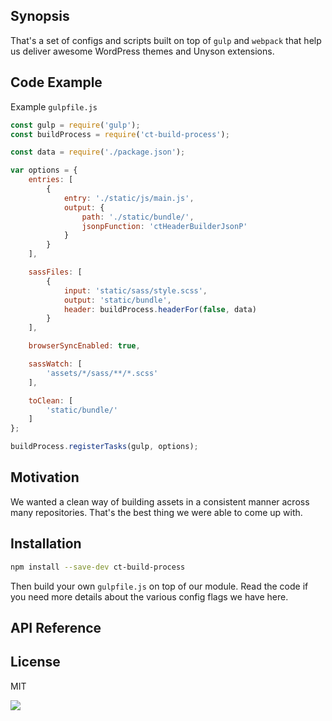 ## Synopsis

That's a set of configs and scripts built on top of `gulp` and `webpack`
that help us deliver awesome WordPress themes and Unyson extensions.

## Code Example

Example `gulpfile.js`

```javascript
const gulp = require('gulp');
const buildProcess = require('ct-build-process');

const data = require('./package.json');

var options = {
	entries: [
		{
			entry: './static/js/main.js',
			output: {
				path: './static/bundle/',
				jsonpFunction: 'ctHeaderBuilderJsonP'
			}
		}
	],

	sassFiles: [
		{
			input: 'static/sass/style.scss',
			output: 'static/bundle',
			header: buildProcess.headerFor(false, data)
		}
	],

	browserSyncEnabled: true,

	sassWatch: [
		'assets/*/sass/**/*.scss'
	],

	toClean: [
		'static/bundle/'
	]
};

buildProcess.registerTasks(gulp, options);
```

## Motivation

We wanted a clean way of building assets in a consistent manner across many
repositories. That's the best thing we were able to come up with.

## Installation

```bash
npm install --save-dev ct-build-process
```

Then build your own `gulpfile.js` on top of our module. Read the code if you
need more details about the various config flags we have here.

## API Reference


## License

MIT

![](https://avatars0.githubusercontent.com/u/20202907?v=3&s=200)
